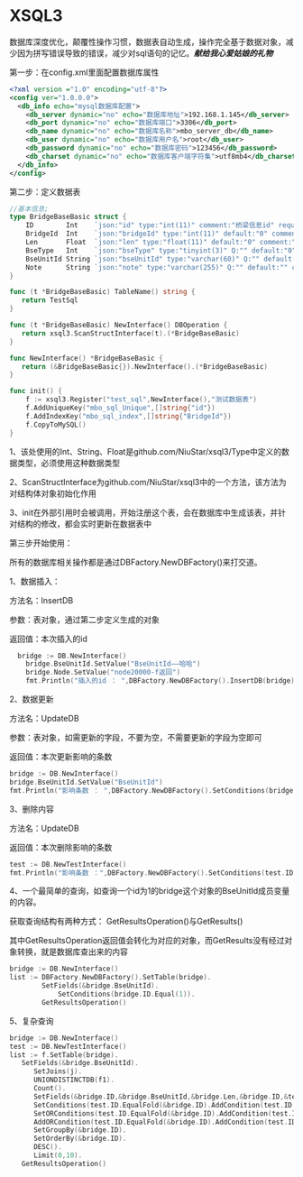 # XSQL3

数据库深度优化，颠覆性操作习惯，数据表自动生成，操作完全基于数据对象，减少因为拼写错误导致的错误，减少对sql语句的记忆。***献给我心爱姑娘的礼物***


第一步：在config.xml里面配置数据库属性

```xml
<?xml version ="1.0" encoding="utf-8"?>
<config ver="1.0.0.0">
  <db_info echo="mysql数据库配置">
    <db_server dynamic="no" echo="数据库地址">192.168.1.145</db_server>
    <db_port dynamic="no" echo="数据库端口">3306</db_port>
    <db_name dynamic="no" echo="数据库名称">mbo_server_db</db_name>
    <db_user dynamic="no" echo="数据库用户名">root</db_user>
    <db_password dynamic="no" echo="数据库密码">123456</db_password>
    <db_charset dynamic="no" echo="数据库客户端字符集">utf8mb4</db_charset>
  </db_info>
</config>
```

第二步：定义数据表

```go
//基本信息;
type BridgeBaseBasic struct {
	ID        Int    `json:"id" type:"int(11)" comment:"桥梁信息id" required:"yes" mark:"NOT NULL PRIMARY KEY AUTO_INCREMENT"`
	BridgeId  Int    `json:"bridgeId" type:"int(11)" default:"0" comment:"桥梁信息id" required:"no"`
	Len       Float  `json:"len" type:"float(11)" default:"0" comment:"桥梁信息id" required:"no"`
	BseType   Int    `json:"bseType" type:"tinyint(3)" Q:"" default:"0" comment:"类型，0 QM/桥面；1 ZJ/桩基；2 CT/承台；3 XL/系梁；4 GL/盖梁；5 DZ/墩柱；6 TS/台身；7 XJL/现浇段；8 YZL/预制梁；9 GXL/钢箱梁"`
	BseUnitId String `json:"bseUnitId" type:"varchar(60)" Q:"" default:"" comment:"1编号" required:"yes"`
	Note      String `json:"note" type:"varchar(255)" Q:"" default:"" comment:"备注" required:"yes"`
}

func (t *BridgeBaseBasic) TableName() string {
   return TestSql
}

func (t *BridgeBaseBasic) NewInterface() DBOperation {
   return xsql3.ScanStructInterface(t).(*BridgeBaseBasic)
}

func NewInterface() *BridgeBaseBasic {
   return (&BridgeBaseBasic{}).NewInterface().(*BridgeBaseBasic)
}

func init() {
	f := xsql3.Register("test_sql",NewInterface(),"测试数据表")
	f.AddUniqueKey("mbo_sql_Unique",[]string{"id"})
	f.AddIndexKey("mbo_sql_index",[]string{"BridgeId"})
	f.CopyToMySQL()
}
```

1、该处使用的Int、String、Float是github.com/NiuStar/xsql3/Type中定义的数据类型，必须使用这种数据类型

2、ScanStructInterface为github.com/NiuStar/xsql3中的一个方法，该方法为对结构体对象初始化作用

3、init在外部引用时会被调用，开始注册这个表，会在数据库中生成该表，并针对结构的修改，都会实时更新在数据表中

第三步开始使用：

所有的数据库相关操作都是通过DBFactory.NewDBFactory()来打交道。

1、数据插入：

方法名：InsertDB

参数：表对象，通过第二步定义生成的对象

返回值：本次插入的id

```go
  bridge := DB.NewInterface()
	bridge.BseUnitId.SetValue("BseUnitId——哈哈")
	bridge.Node.SetValue("node20000-f返回")
	fmt.Println("插入的id ： ",DBFactory.NewDBFactory().InsertDB(bridge))
```

2、数据更新

方法名：UpdateDB

参数：表对象，如需更新的字段，不要为空，不需要更新的字段为空即可

返回值：本次更新影响的条数

```go
bridge := DB.NewInterface()
bridge.BseUnitId.SetValue("BseUnitId")
fmt.Println("影响条数 ： ",DBFactory.NewDBFactory().SetConditions(bridge.ID.Equal(1)).UpdateDB(bridge))
```

3、删除内容

方法名：UpdateDB

返回值：本次删除影响的条数

```go
test := DB.NewTestInterface()
fmt.Println("影响条数 ：",DBFactory.NewDBFactory().SetConditions(test.ID.Equal(2)).DeleteDB(test))
```

4、一个最简单的查询，如查询一个id为1的bridge这个对象的BseUnitId成员变量的内容。

获取查询结构有两种方式：
GetResultsOperation()与GetResults()

其中GetResultsOperation返回值会转化为对应的对象，而GetResults没有经过对象转换，就是数据库查出来的内容

```go
bridge := DB.NewInterface()
list := DBFactory.NewDBFactory().SetTable(bridge).
		SetFields(&bridge.BseUnitId).
			SetConditions(bridge.ID.Equal(1)).
		GetResultsOperation()
```

5、复杂查询

```go
bridge := DB.NewInterface()
test := DB.NewTestInterface()
list := f.SetTable(bridge).
   SetFields(&bridge.BseUnitId).
      SetJoins(j).
      UNIONDISTINCTDB(f1).
      Count().
      SetFields(&bridge.ID,&bridge.BseUnitId,&bridge.Len,&bridge.ID,&test.ID,&test.Name).
      SetConditions(test.ID.EqualFold(&bridge.ID).AddCondition(test.ID.GreaterEqual(1))).
      SetORConditions(test.ID.EqualFold(&bridge.ID).AddCondition(test.ID.GreaterEqual(1))).
      AddORCondition(test.ID.EqualFold(&bridge.ID).AddCondition(test.ID.GreaterEqual(2))).
      SetGroupBy(&bridge.ID).
      SetOrderBy(&bridge.ID).
      DESC().
      Limit(0,10).
   GetResultsOperation()
```



[更多函数]: https://github.com/NiuStar/xsql3/DBFactory	"更多"

